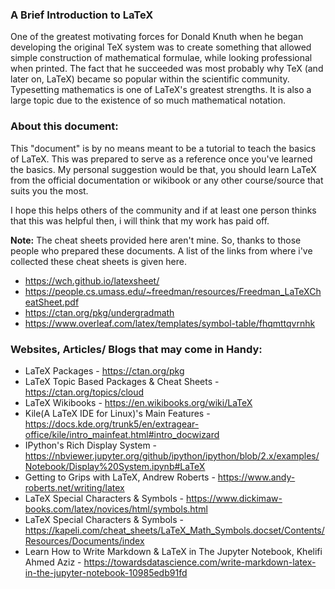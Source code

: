 ### A Brief Introduction to LaTeX

One of the greatest motivating forces for Donald Knuth when he began developing the original TeX system was to create something that allowed simple construction of mathematical formulae, while looking professional when printed. The fact that he succeeded was most probably why TeX (and later on, LaTeX) became so popular within the scientific community. Typesetting mathematics is one of LaTeX's greatest strengths. It is also a large topic due to the existence of so much mathematical notation.

### About this document:
This "document" is by no means meant to be a tutorial to teach the basics of LaTeX. This was prepared to serve as a reference once you've learned the basics. My personal suggestion would be that, you should learn LaTeX from the official documentation or wikibook or any other course/source that suits you the most.

I hope this helps others of the community and if at least one person thinks that this was helpful then, i will think that my work has paid off.
 
 **Note:** The cheat sheets provided here aren't mine. So, thanks to those people who prepared these documents. A list of the links from where i've collected these cheat sheets is given here.
  * https://wch.github.io/latexsheet/
  * https://people.cs.umass.edu/~freedman/resources/Freedman_LaTeXCheatSheet.pdf
  * https://ctan.org/pkg/undergradmath
  * https://www.overleaf.com/latex/templates/symbol-table/fhqmttqvrnhk
 
 
### Websites, Articles/ Blogs that may come in Handy:
  * LaTeX Packages - https://ctan.org/pkg
  * LaTeX Topic Based Packages & Cheat Sheets - https://ctan.org/topics/cloud
  * LaTeX Wikibooks - https://en.wikibooks.org/wiki/LaTeX
  * Kile(A LaTeX IDE for Linux)'s Main Features - https://docs.kde.org/trunk5/en/extragear-office/kile/intro_mainfeat.html#intro_docwizard
  * IPython's Rich Display System - https://nbviewer.jupyter.org/github/ipython/ipython/blob/2.x/examples/Notebook/Display%20System.ipynb#LaTeX
  * Getting to Grips with LaTeX, Andrew Roberts - https://www.andy-roberts.net/writing/latex
  * LaTeX Special Characters & Symbols - https://www.dickimaw-books.com/latex/novices/html/symbols.html
  * LaTeX Special Characters & Symbols - https://kapeli.com/cheat_sheets/LaTeX_Math_Symbols.docset/Contents/Resources/Documents/index
  * Learn How to Write Markdown & LaTeX in The Jupyter Notebook, Khelifi Ahmed Aziz - https://towardsdatascience.com/write-markdown-latex-in-the-jupyter-notebook-10985edb91fd
